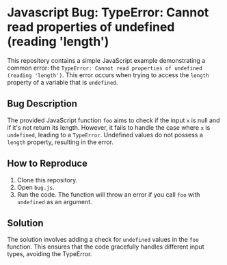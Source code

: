 # Javascript Bug: TypeError: Cannot read properties of undefined (reading 'length')
This repository contains a simple JavaScript example demonstrating a common error: the `TypeError: Cannot read properties of undefined (reading 'length')`.  This error occurs when trying to access the `length` property of a variable that is `undefined`.

## Bug Description
The provided JavaScript function `foo` aims to check if the input `x` is null and if it's not return its length.  However, it fails to handle the case where `x` is `undefined`, leading to a `TypeError`.  Undefined values do not possess a `length` property, resulting in the error.

## How to Reproduce
1. Clone this repository.
2. Open `bug.js`.
3. Run the code.  The function will throw an error if you call `foo` with `undefined` as an argument.

## Solution
The solution involves adding a check for `undefined` values in the `foo` function.  This ensures that the code gracefully handles different input types, avoiding the TypeError.